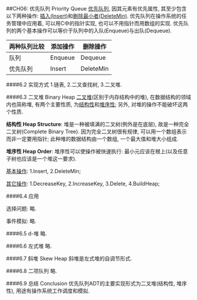 ##CH06: 优先队列 Priority Queue
<u>优先队列</u>, 因其元素有优先属性, 其至少包含以下两种操作: <u>插入(Insert)</u>和<u>删除最小者(DeleteMin)</u>. 优先队列在操作系统的任务管理中应用着, 可以用C中的指针实现, 也可以不用指针而用数组的实现. 优先队列的两个基本操作可以等价于队列中的入队(Enqueue)与出队(Dequeue).

两种队列比较	| 添加操作 	| 删除操作
----------	| ------	| ------
队列			| Enqueue	| Dequeue
优先队列 		| Insert	| DeleteMin

####6.2 实现方式
1.链表, 2.二叉查找树, 3.二叉堆.

####6.3 二叉堆 Binary Heap
<u>二叉堆</u>(区别于内存结构中的堆), 在数据结构的领域内也简称堆, 有两个主要性质, 为<u>结构性</u>和<u>堆序性</u>; 另外, 对堆的操作不能破坏这两个性质.

<strong>结构性 Heap Structure</strong>: 堆是一种被填满的二叉树(例外是在底层), 故是一种完全二叉树(Complete Binary Tree). 因为完全二叉树很有规律, 可以用一个数组表示而非一定要用指针; 此种堆的数据结构由一个数组, 一个最大值和堆大小组成.

<strong>堆序性 Heap Order</strong>: 堆序性可以使操作被快速执行: 最小元应该在根上(以及任意子树也应该是一个堆这一要求).

<u>基本操作</u>: 1.Insert, 2.DeleteMin;

<u>其它操作</u>: 1.DecreaseKey, 2.IncreaseKey, 3.Delete, 4.BuildHeap;

####6.4 应用

选择问题: 略.

事件模拟: 略.

####6.5 d-堆
略.

####6.6  左式堆
略.

####6.7 斜堆 Skew Heap
斜堆是左式堆的自调节形式.

####6.8 二项队列
略.

####6.9 总结 Conclusion
优先队列ADT的主要实现形式为二叉堆(结构性, 堆序性), 用途有操作系统工作调度和模拟.





